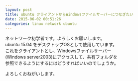```yaml
---
layout: post
title: ubuntu クライアントからWindowsファイルサーバーにつなぎたい
date: 2015-06-02 00:51:26
categories: linux network ubuntu
---
```

<!-- {% raw %} -->
<p>ネットワーク初学者です。よろしくお願いします。<br>
ubuntu 15.04 をデスクトップOSとして使用しています。<br>
これをクライアントとし、Windowsファイルサーバー<br>
(Windows server2003)にアクセスして、共有フォルダを<br>
参照できるようにするにはどうすればいいのでしょうか。</p>

<p>よろしくおねがいします。</p>
<!-- {% endraw %} -->

